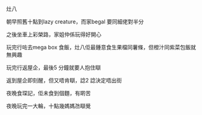 灶八

朝早照舊十點到lazy creature，而家begal 要同細佬對半分

之後坐車上彩榮路，家姐仲係玩得好開心

玩完行咗去mega box 食飯，灶八佢最鍾意食生果檔同薯條，但橙汁同紫菜包飯就無興趣

玩完行返屋企，最後5 分鐘就要人抱住瞓

返到屋企即刻醒，但又唔肯瞓，諗2 諗決定唔出街

夜晚食琛記，佢未食到個麵，有啲苦

夜晚玩完一大輪，十點幾媽媽氹瞓覺
